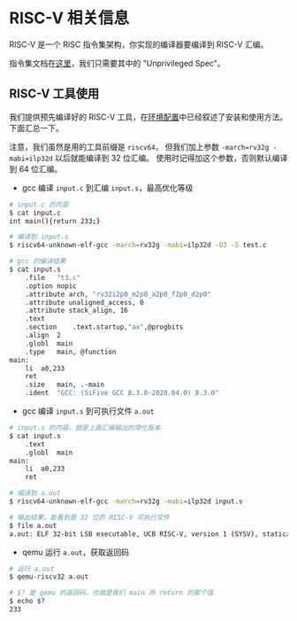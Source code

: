 # RISC-V 相关信息
RISC-V 是一个 RISC 指令集架构，你实现的编译器要编译到 RISC-V 汇编。

指令集文档在[这里](https://riscv.org/technical/specifications/)，我们只需要其中的 "Unprivileged Spec"。

## RISC-V 工具使用
我们提供预先编译好的 RISC-V 工具，在[环境配置](./env.md)中已经叙述了安装和使用方法。
下面汇总一下。

注意，我们虽然是用的工具前缀是 `riscv64`，
但我们加上参数 `-march=rv32g -mabi=ilp32d` 以后就能编译到 32 位汇编。
使用时记得加这个参数，否则默认编译到 64 位汇编。

* gcc 编译 `input.c` 到汇编 `input.s`，最高优化等级
```bash
# input.c 的内容
$ cat input.c
int main(){return 233;}

# 编译到 input.s
$ riscv64-unknown-elf-gcc -march=rv32g -mabi=ilp32d -O3 -S test.c

# gcc 的编译结果
$ cat input.s
	.file	"t3.c"
	.option nopic
	.attribute arch, "rv32i2p0_m2p0_a2p0_f2p0_d2p0"
	.attribute unaligned_access, 0
	.attribute stack_align, 16
	.text
	.section	.text.startup,"ax",@progbits
	.align	2
	.globl	main
	.type	main, @function
main:
	li	a0,233
	ret
	.size	main, .-main
	.ident	"GCC: (SiFive GCC 8.3.0-2020.04.0) 8.3.0"
```

* gcc 编译 `input.s` 到可执行文件 `a.out`
```bash
# input.s 的内容，就是上面汇编输出的简化版本
$ cat input.s
	.text
	.globl	main
main:
	li	a0,233
	ret

# 编译到 a.out
$ riscv64-unknown-elf-gcc -march=rv32g -mabi=ilp32d input.s

# 输出结果，能看到是 32 位的 RISC-V 可执行文件
$ file a.out
a.out: ELF 32-bit LSB executable, UCB RISC-V, version 1 (SYSV), statically linked, not stripped
```

* qemu 运行 `a.out`，获取返回码
```bash
# 运行 a.out
$ qemu-riscv32 a.out

# $? 是 qemu 的返回码，也就是我们 main 所 return 的那个值
$ echo $?
233
```
